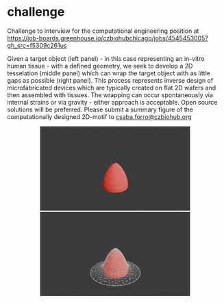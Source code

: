 # challenge
Challenge to interview for the computational engineering position at https://job-boards.greenhouse.io/czbiohubchicago/jobs/4545453005?gh_src=f5309c261us 

Given a target object (left panel) - in this case representing an in-vitro human tissue - with a defined geometry, we seek to develop a 2D tesselation (middle panel) which can wrap the target object with as little gaps as possible (right panel). This process represents inverse design of microfabricated devices which are typically created on flat 2D wafers and then assembled with tissues. The wrapping can occur spontaneously via internal strains or via gravity - either approach is acceptable. Open source solutions will be preferred. Please submit a summary figure of the computationally designed 2D-motif to csaba.forro@czbiohub.org

<p align="center">
  <img src="https://github.com/sciforro/challenge/blob/main/Tobj1.png" width="350" title="Target>
  <img src="https://github.com/sciforro/challenge/blob/main/Tobj2.png" width="350" title="2D object">
  <img src="https://github.com/sciforro/challenge/blob/main/Tobj3.png" width="350" title="Wrapping">
</p>

